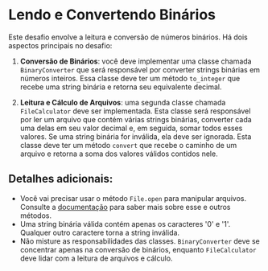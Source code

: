 # Lendo e Convertendo Binários

Este desafio envolve a leitura e conversão de números binários. Há dois aspectos principais no desafio:

1. **Conversão de Binários**: você deve implementar uma classe chamada `BinaryConverter` que será responsável por converter strings binárias em números inteiros. Essa classe deve ter um método `to_integer` que recebe uma string binária e retorna seu equivalente decimal.

2. **Leitura e Cálculo de Arquivos**: uma segunda classe chamada `FileCalculator` deve ser implementada. Esta classe será responsável por ler um arquivo que contém várias strings binárias, converter cada uma delas em seu valor decimal e, em seguida, somar todos esses valores. Se uma string binária for inválida, ela deve ser ignorada. Esta classe deve ter um método `convert` que recebe o caminho de um arquivo e retorna a soma dos valores válidos contidos nele.

## Detalhes adicionais:

- Você vai precisar usar o método `File.open` para manipular arquivos. Consulte a [documentação](https://ruby-doc.org/core-2.7.2/File.html#method-c-open) para saber mais sobre esse e outros métodos.
- Uma string binária válida contém apenas os caracteres '0' e '1'. Qualquer outro caractere torna a string inválida.
- Não misture as responsabilidades das classes. `BinaryConverter` deve se concentrar apenas na conversão de binários, enquanto `FileCalculator` deve lidar com a leitura de arquivos e cálculo.
